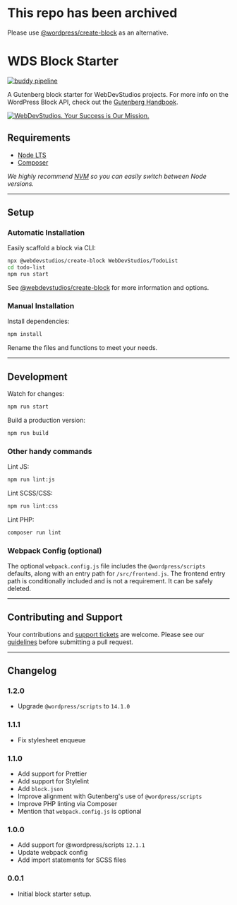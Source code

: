 # This repo has been archived

Please use [@wordpress/create-block](https://developer.wordpress.org/block-editor/reference-guides/packages/packages-create-block/) as an alternative.

# WDS Block Starter

[![buddy pipeline](https://app.buddy.works/webdevstudios/wds-block-starter/pipelines/pipeline/240874/badge.svg?token=2471ae60766a1e9a657f772e493188dde748aa18c236d0b1c325e80be13a2ac6 "buddy pipeline")](https://app.buddy.works/webdevstudios/wds-block-starter/pipelines/pipeline/240874)

A Gutenberg block starter for WebDevStudios projects. For more info on the WordPress Block API, check out the [Gutenberg Handbook](https://developer.wordpress.org/block-editor/).

<a href="https://webdevstudios.com/contact/"><img src="https://webdevstudios.com/wp-content/uploads/2018/04/wds-github-banner.png" alt="WebDevStudios. Your Success is Our Mission."></a>

## Requirements

-   [Node LTS](https://nodejs.org/en/)
-   [Composer](https://getcomposer.org/)

_We highly recommend [NVM](https://github.com/nvm-sh/nvm) so you can easily switch between Node versions._

---

## Setup

### Automatic Installation

Easily scaffold a block via CLI:

```bash
npx @webdevstudios/create-block WebDevStudios/TodoList
cd todo-list
npm run start
```

See [@webdevstudios/create-block](https://github.com/WebDevStudios/create-block) for more information and options.

### Manual Installation

Install dependencies:

```bash
npm install
```

Rename the files and functions to meet your needs.

---

## Development

Watch for changes:

```bash
npm run start
```

Build a production version:

```bash
npm run build
```

### Other handy commands

Lint JS:

```bash
npm run lint:js
```

Lint SCSS/CSS:

```bash
npm run lint:css
```

Lint PHP:

```bash
composer run lint
```

### Webpack Config (optional)

The optional `webpack.config.js` file includes the `@wordpress/scripts` defaults, along with an entry path for `/src/frontend.js`. The frontend entry path is conditionally included and is not a requirement. It can be safely deleted.

---

## Contributing and Support

Your contributions and [support tickets](https://github.com/WebDevStudios/wds-block-starter/issues) are welcome. Please see our [guidelines](https://github.com/WebDevStudios/wds-block-starter/blob/master/.github/CONTRIBUTING.md) before submitting a pull request.

---

## Changelog

### 1.2.0
-   Upgrade `@wordpress/scripts` to `14.1.0`

### 1.1.1

-   Fix stylesheet enqueue

### 1.1.0

-   Add support for Prettier
-   Add support for Stylelint
-   Add `block.json`
-   Improve alignment with Gutenberg's use of `@wordpress/scripts`
-   Improve PHP linting via Composer
-   Mention that `webpack.config.js` is optional

### 1.0.0

-   Add support for @wordpress/scripts `12.1.1`
-   Update webpack config
-   Add import statements for SCSS files

### 0.0.1

-   Initial block starter setup.
